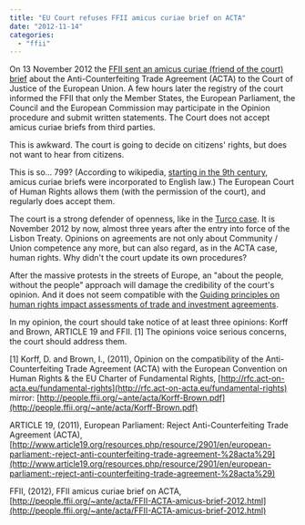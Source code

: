 ```yaml
---
title: "EU Court refuses FFII amicus curiae brief on ACTA"
date: "2012-11-14"
categories: 
  - "ffii"
---
```


On 13 November 2012 the [FFII sent an amicus curiae (friend of the court) brief](http://acta.ffii.org/?p=1656) about the Anti-Counterfeiting Trade Agreement (ACTA) to the Court of Justice of the European Union. A few hours later the registry of the court informed the FFII that only the Member States, the European Parliament, the Council and the European Commission may participate in the Opinion procedure and submit written statements. The Court does not accept amicus curiae briefs from third parties.

This is awkward. The court is going to decide on citizens' rights, but does not want to hear from citizens.

This is so... 799? (According to wikipedia, [starting in the 9th century](http://en.wikipedia.org/wiki/Amicus_curiae), amicus curiae briefs were incorporated to English law.) The European Court of Human Rights allows them (with the permission of the court), and regularly does accept them.

The court is a strong defender of openness, like in the [Turco case](http://curia.europa.eu/juris/document/document.jsf?text=&docid=67058&pageIndex=0&doclang=EN&mode=lst&dir=&occ=first&part=1&cid=106603). It is November 2012 by now, almost three years after the entry into force of the Lisbon Treaty. Opinions on agreements are not only about Community / Union competence any more, but can also regard, as in the ACTA case, human rights. Why didn't the court update its own procedures?

After the massive protests in the streets of Europe, an "about the people, without the people" approach will damage the credibility of the court's opinion. And it does not seem compatible with the [Guiding principles on human rights impact assessments of trade and investment agreements](http://www.ohchr.org/EN/Issues/Food/Pages/Annual.aspx).

In my opinion, the court should take notice of at least three opinions: Korff and Brown, ARTICLE 19 and FFII. \[1\] The opinions voice serious concerns, the court should address them.

\[1\] Korff, D. and Brown, I., (2011), Opinion on the compatibility of the Anti-Counterfeiting Trade Agreement (ACTA) with the European Convention on Human Rights & the EU Charter of Fundamental Rights, [http://rfc.act-on-acta.eu/fundamental-rights](http://rfc.act-on-acta.eu/fundamental-rights) mirror: [http://people.ffii.org/~ante/acta/Korff-Brown.pdf](http://people.ffii.org/~ante/acta/Korff-Brown.pdf)

ARTICLE 19, (2011), European Parliament: Reject Anti-Counterfeiting Trade Agreement (ACTA), [http://www.article19.org/resources.php/resource/2901/en/european-parliament:-reject-anti-counterfeiting-trade-agreement-%28acta%29](http://www.article19.org/resources.php/resource/2901/en/european-parliament:-reject-anti-counterfeiting-trade-agreement-%28acta%29)

FFII, (2012), FFII amicus curiae brief on ACTA, [http://people.ffii.org/~ante/acta/FFII-ACTA-amicus-brief-2012.html](http://people.ffii.org/~ante/acta/FFII-ACTA-amicus-brief-2012.html)
